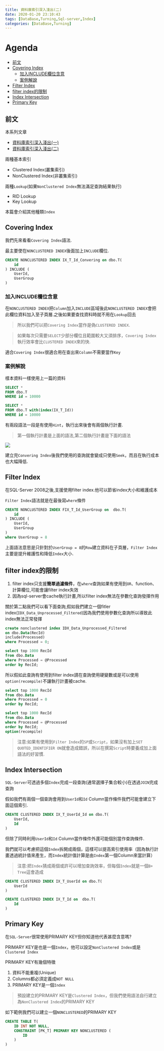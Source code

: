 ```yaml
---
title: 資料庫索引深入淺出(二)
date: 2020-01-20 23:10:43
tags: [DataBase,Turning,Sql-server,Index]
categories: [DataBase,Turning]
---
```

# Agenda<!-- omit in toc -->
- [前文](#%e5%89%8d%e6%96%87)
- [Covering Index](#covering-index)
	- [加入INCLUDE欄位含意](#%e5%8a%a0%e5%85%a5include%e6%ac%84%e4%bd%8d%e5%90%ab%e6%84%8f)
	- [案例解說](#%e6%a1%88%e4%be%8b%e8%a7%a3%e8%aa%aa)
- [Filter Index](#filter-index)
- [filter index的限制](#filter-index%e7%9a%84%e9%99%90%e5%88%b6)
- [Index Intersection](#index-intersection)
- [Primary Key](#primary-key)

## 前文

本系列文章

* [資料庫索引深入淺出(一)](https://isdaniel.github.io/DBIndex-1/)
* [資料庫索引深入淺出(二)](https://isdaniel.github.io/DBIndex-2/)

兩種基本索引

* Clustered Index(叢集索引)
* NonClustered Index(非叢集索引)

兩種`Lookup`(如果`NonClustered Index`無法滿足查詢結果執行)

* RID Lookup
* Key Lookup

本篇會介紹其他種類`Index`

## Covering Index

我們先來看看`Covering Index`語法.

最主要使在`NONCLUSTERED INDEX`後面加上`INCLUDE`欄位.

```sql
CREATE NONCLUSTERED INDEX IX_T_Id_Convering on dbo.T(
	id
) INCLUDE (
	UserId,
	UserGroup
)
```

### 加入INCLUDE欄位含意

在`NONCLUSTERED INDEX`把`Column`加入`INCLUDE`區域後此`NONCLUSTERED INDEX`會把此欄位資料加入至子頁層.之後如果要查找資料時就不用在`Lookup`回去

> 所以我們可以把`Covering Index`當作是偽`CLUSTERED INDEX`.

> 如果每次只需要`SELECT`少部分欄位且範圍較大又須排序，`Covering Index`執行效率會比`CLUSTERED INDEX`來的快.

適合`Covering Index`很適合用在查出來`Column`不需要當作`Key`

### 案例解說

樣本資料一樣使用上一篇的資料

```sql
SELECT *
FROM dbo.T
WHERE id = 10000

SELECT *
FROM dbo.T with(index(IX_T_Id))
WHERE id = 10000
```

有兩段語法一段是有使用`Hint`，執行出來後會有兩個執行計畫.

> 第一個執行計畫是上面的語法,第二個執行計畫是下面的語法

![](https://i.imgur.com/ivgZPGm.png)

建立完`Convering Index`後我們使用的查詢就會變成只使用`Seek`，而且在執行成本也大幅降低.

## Filter Index

在SQL-Server 2008之後,支援使用filter index.他可以節省index大小和維護成本

`Filter Index`語法就是在最後寫`where`條件

```sql
CREATE NONCLUSTERED INDEX FIX_T_Id_UserGroup on  dbo.T(
	id
) INCLUDE (
	UserId,
	UserGroup
)
where UserGroup = 8
```

上面語法意思是只針對於`UserGroup = 8`的`Row`建立資料在子頁層，`Filter Index`主要是提升維護性和降低`Index`大小.

## filter index的限制

1. filter index只支援**簡單過濾條件**，在`where`查詢如果有使用到`OR`、function、計算欄位,可能會讓filter index失效
2. 因為sql-server會cache執行計畫,所以filter index無法在參數化查詢發揮作用

關於第二點我們可以看下面查詢,假如我們建立一個fitler index(`IDX_Data_Unprocessed_Filtered`)因為我們使用參數化查詢所以導致此index無法正常發揮

```sql
create nonclustered index IDX_Data_Unprocessed_Filtered
on dbo.Data(RecId)
include(Processed)
where Processed = 0;

select top 1000 RecId
from dbo.Data
where Processed = @Processed
order by RecId; 
```

所以假如此查詢有使用到filter index請在查詢使用硬變數或是可以使用`option(recompile)`不讓執行計畫被cache.

```sql
select top 1000 RecId
from dbo.Data
where Processed = 0
order by RecId; 

select top 1000 RecId
from dbo.Data
where Processed = @Processed
order by RecId; 
option(recompile)
```

> 注意:如果有使用到`Filter Index`的`SP`或`Script`，如果沒有加上`SET QUOTED_IDENTIFIER ON`就會造成錯誤，所以在撰寫`Script`時要養成加上面語法的好習慣.

## Index Intersection

`SQL-Server`可透過多個`Index`完成一段查詢(通常選擇子集合較小)在透過`JOIN`完成查詢

假如我們有兩個一個查詢會用到`UserId`和`Id` Column當作條件我們可能會建立下面這個索引.

```sql
CREATE CLUSTERED INDEX IX_T_UserId_Id on dbo.T(
	UserId,
	Id
)
```

但除了同時利用`UserId`和`Id` Column當作條件外還可能個別當作查詢條件.

我們就可以考慮把這個`Index`拆開成兩個，這樣可以提高索引使用率（因為執行計畫透過統計值來產生，而`Index`統計值計算是由`Index`第一個Column來當計算）

> 注意:把`Index`猜成兩個或許可以增加查詢效率，但每個`Index`就是一個`B+ Tree`這會造成

```sql
CREATE CLUSTERED INDEX IX_T_UserId on dbo.T(
	UserId
)

CREATE CLUSTERED INDEX IX_T_Id on  dbo.T(
	Id
)
```

## Primary Key

在`SQL-Server`很常使用PRIMARY KEY但你知道他代表甚麼含意嗎?

PRIMARY KEY是也是一個`Index`，他可以設定`NonClustered Index`或是`Clustered Index`

PRIMARY KEY有幾個特徵

1. 資料不能重複(Unique)
2. Columns都必須定義成`NOT NULL`
3. PRIMARY KEY是一個`Index`

> 預設建立的PRIMARY KEY是`Clustered Index`，但我們使用語法自行建立為`NonClustered Index`的PRIMARY KEY

如下範例我們可以建立一個`NONCLUSTERED`的PRIMARY KEY

```SQL
CREATE TABLE T(
    ID INT NOT NULL,  
    CONSTRAINT [PK_T] PRIMARY KEY NONCLUSTERED (
        ID
    )
)
```
